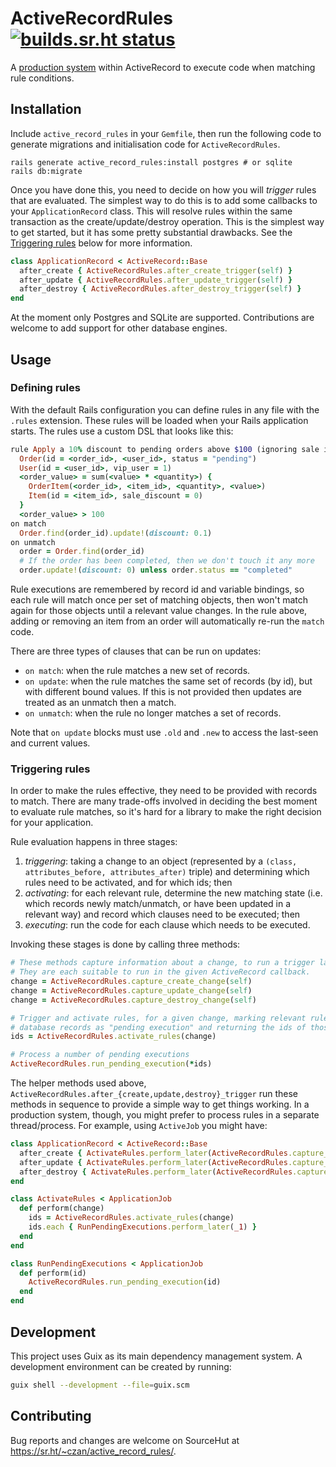 # ActiveRecordRules [![builds.sr.ht status](https://builds.sr.ht/~czan/active_record_rules.svg)](https://builds.sr.ht/~czan/active_record_rules)

A [production system][] within ActiveRecord to execute code when matching rule conditions.

[production system]: https://en.wikipedia.org/wiki/Production_system_(computer_science)

## Installation

Include `active_record_rules` in your `Gemfile`, then run the following code to generate migrations and initialisation code for `ActiveRecordRules`.

```shell
rails generate active_record_rules:install postgres # or sqlite
rails db:migrate
```

Once you have done this, you need to decide on how you will *trigger* rules that are evaluated. The simplest way to do this is to add some callbacks to your `ApplicationRecord` class. This will resolve rules within the same transaction as the create/update/destroy operation. This is the simplest way to get started, but it has some pretty substantial drawbacks. See the [Triggering rules](#triggering-rules) below for more information.

```ruby
class ApplicationRecord < ActiveRecord::Base
  after_create { ActiveRecordRules.after_create_trigger(self) }
  after_update { ActiveRecordRules.after_update_trigger(self) }
  after_destroy { ActiveRecordRules.after_destroy_trigger(self) }
end
```

At the moment only Postgres and SQLite are supported. Contributions are welcome to add support for other database engines.

## Usage

### Defining rules

With the default Rails configuration you can define rules in any file with the `.rules` extension. These rules will be loaded when your Rails application starts. The rules use a custom DSL that looks like this:

```ruby
rule Apply a 10% discount to pending orders above $100 (ignoring sale items), for VIP users
  Order(id = <order_id>, <user_id>, status = "pending")
  User(id = <user_id>, vip_user = 1)
  <order_value> = sum(<value> * <quantity>) {
    OrderItem(<order_id>, <item_id>, <quantity>, <value>)
    Item(id = <item_id>, sale_discount = 0)
  }
  <order_value> > 100
on match
  Order.find(order_id).update!(discount: 0.1)
on unmatch
  order = Order.find(order_id)
  # If the order has been completed, then we don't touch it any more
  order.update!(discount: 0) unless order.status == "completed"
```

Rule executions are remembered by record id and variable bindings, so each rule will match once per set of matching objects, then won't match again for those objects until a relevant value changes. In the rule above, adding or removing an item from an order will automatically re-run the `match` code.

There are three types of clauses that can be run on updates:
 - `on match`: when the rule matches a new set of records.
 - `on update`: when the rule matches the same set of records (by id), but with different bound values. If this is not provided then updates are treated as an unmatch then a match.
 - `on unmatch`: when the rule no longer matches a set of records.

Note that `on update` blocks must use `.old` and `.new` to access the last-seen and current values.

### Triggering rules

In order to make the rules effective, they need to be provided with records to match. There are many trade-offs involved in deciding the best moment to evaluate rule matches, so it's hard for a library to make the right decision for your application.

Rule evaluation happens in three stages:
 1. *triggering*: taking a change to an object (represented by a `(class, attributes_before, attributes_after)` triple) and determining which rules need to be activated, and for which ids; then
 2. *activating*: for each relevant rule, determine the new matching state (i.e. which records newly match/unmatch, or have been updated in a relevant way) and record which clauses need to be executed; then
 3. *executing*: run the code for each clause which needs to be executed.

Invoking these stages is done by calling three methods:

```ruby
# These methods capture information about a change, to run a trigger later.
# They are each suitable to run in the given ActiveRecord callback.
change = ActiveRecordRules.capture_create_change(self)
change = ActiveRecordRules.capture_update_change(self)
change = ActiveRecordRules.capture_destroy_change(self)

# Trigger and activate rules, for a given change, marking relevant rule-match
# database records as "pending execution" and returning the ids of those records
ids = ActiveRecordRules.activate_rules(change)

# Process a number of pending executions
ActiveRecordRules.run_pending_execution(*ids)
```

The helper methods used above, `ActiveRecordRules.after_{create,update,destroy}_trigger` run these methods in sequence to provide a simple way to get things working. In a production system, though, you might prefer to process rules in a separate thread/process. For example, using `ActiveJob` you might have:

```ruby
class ApplicationRecord < ActiveRecord::Base
  after_create { ActivateRules.perform_later(ActiveRecordRules.capture_create_change(self)) }
  after_update { ActivateRules.perform_later(ActiveRecordRules.capture_update_change(self)) }
  after_destroy { ActivateRules.perform_later(ActiveRecordRules.capture_destroy_change(self)) }
end

class ActivateRules < ApplicationJob
  def perform(change)
    ids = ActiveRecordRules.activate_rules(change)
    ids.each { RunPendingExecutions.perform_later(_1) }
  end
end

class RunPendingExecutions < ApplicationJob
  def perform(id)
    ActiveRecordRules.run_pending_execution(id)
  end
end
```

## Development

This project uses Guix as its main dependency management system. A development environment can be created by running:

```sh
guix shell --development --file=guix.scm
```

## Contributing

Bug reports and changes are welcome on SourceHut at <https://sr.ht/~czan/active_record_rules/>.
